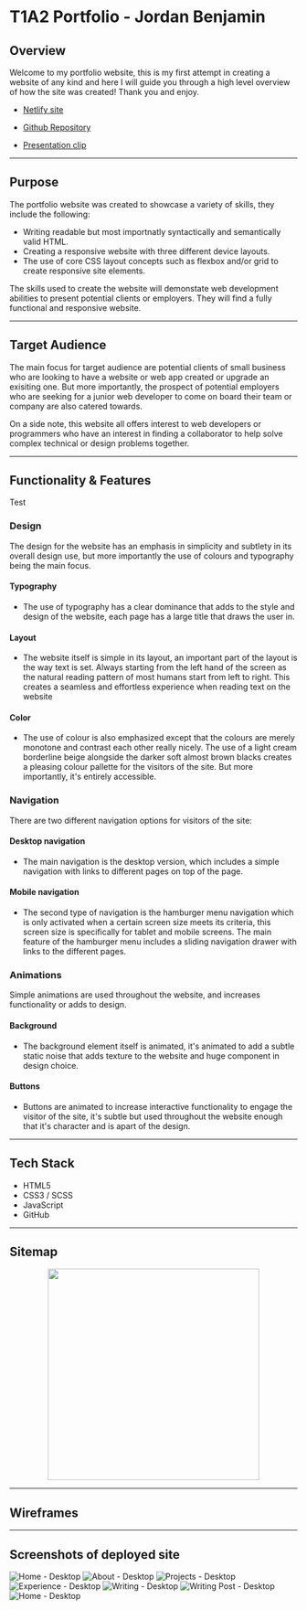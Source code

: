 # T1A2 Portfolio - Jordan Benjamin

## Overview

Welcome to my portfolio website, this is my first attempt in creating a website of any kind and here I will guide you through a high level overview of how the site was created! Thank you and enjoy.

- [Netlify site]()

- [Github Repository](https://github.com/jordansbenjamin/Portfolio_T1A2)

- [Presentation clip]()

---
## Purpose

The portfolio website was created to showcase a variety of skills, they include the following:

- Writing readable but most importnatly syntactically and semantically valid HTML.
- Creating a responsive website with three different device layouts.
- The use of core CSS layout concepts such as flexbox and/or grid to create responsive site elements.

The skills used to create the website will demonstate web development abilities to present potential clients or employers. They will find a fully functional and responsive website.

---
## Target Audience

The main focus for target audience are potential clients of small business who are looking to have a website or web app created or upgrade an exisiting one. But more importantly, the prospect of potential employers who are seeking for a junior web developer to come on board their team or company are also catered towards.

On a side note, this website all offers interest to web developers or programmers who have an interest in finding a collaborator to help solve complex technical or design problems together. 

---
## Functionality & Features

Test

### Design

The design for the website has an emphasis in simplicity and subtlety in its overall design use, but more importantly the use of colours and typography being the main focus.

#### Typography

- The use of typography has a clear dominance that adds to the style and design of the website, each page has a large title that draws the user in. 
#### Layout

- The website itself is simple in its layout, an important part of the layout is the way text is set. Always starting from the left hand of the screen as the natural reading pattern of most humans start from left to right. This creates a seamless and effortless experience when reading text on the website

#### Color

- The use of colour is also emphasized except that the colours are merely monotone and contrast each other really nicely. The use of a light cream borderline beige alongside the darker soft almost brown blacks creates a pleasing colour pallette for the visitors of the site. But more importantly, it's entirely accessible. 

### Navigation

There are two different navigation options for visitors of the site:

#### Desktop navigation

- The main navigation is the desktop version, which includes a simple navigation with links to different pages on top of the page. 

#### Mobile navigation

- The second type of navigation is the hamburger menu navigation which is only activated when a certain screen size meets its criteria, this screen size is specifically for tablet and mobile screens. The main feature of the hamburger menu includes a sliding navigation drawer with links to the different pages. 

### Animations

Simple animations are used throughout the website, and increases functionality or adds to design. 

#### Background

- The background element itself is animated, it's animated to add a subtle static noise that adds texture to the website and huge component in design choice. 

#### Buttons

- Buttons are animated to increase interactive functionality to engage the visitor of the site, it's subtle but used throughout the website enough that it's character and is apart of the design.

---
## Tech Stack

- HTML5
- CSS3 / SCSS
- JavaScript
- GitHub

---

## Sitemap

<p align="center">
    <img src="./docs/Sitemaps/Sitemap-v4.0.png" height="370">
</p>

---

## Wireframes

---

## Screenshots of deployed site

![Home - Desktop](/docs/Screenshots/home.jpg)
![About - Desktop](/docs/Screenshots/about.jpg)
![Projects - Desktop](/docs/Screenshots/projects.jpg)
![Experience - Desktop](/docs/Screenshots/experience.jpg)
![Writing - Desktop](/docs/Screenshots/writing.jpg)
![Writing Post - Desktop](/docs/Screenshots/writing-post.jpg)
![Home - Desktop](/docs/Screenshots/contact.jpg)
